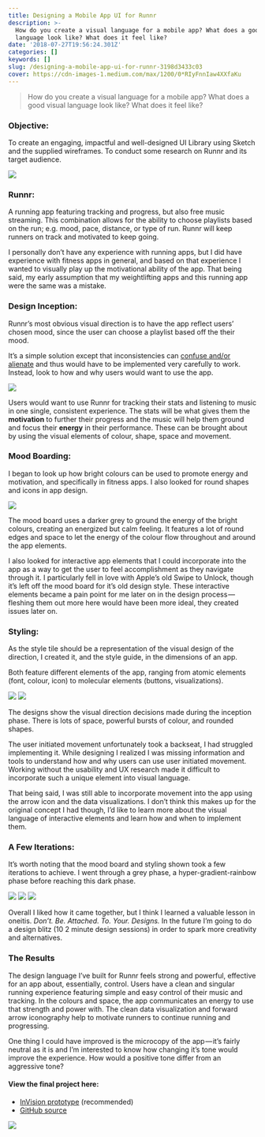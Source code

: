 ```yaml
---
title: Designing a Mobile App UI for Runnr
description: >-
  How do you create a visual language for a mobile app? What does a good visual
  language look like? What does it feel like?
date: '2018-07-27T19:56:24.301Z'
categories: []
keywords: []
slug: /designing-a-mobile-app-ui-for-runnr-3198d3433c03
cover: https://cdn-images-1.medium.com/max/1200/0*RIyFnnIaw4XXfaKu
---
```


> How do you create a visual language for a mobile app? What does a good visual language look like? What does it feel like?

### **Objective:**

To create an engaging, impactful and well-designed UI Library using Sketch and the supplied wireframes. To conduct some research on Runnr and its target audience.

![](https://cdn-images-1.medium.com/max/1200/0*RIyFnnIaw4XXfaKu)

### Runnr:

A running app featuring tracking and progress, but also free music streaming. This combination allows for the ability to choose playlists based on the run; e.g. mood, pace, distance, or type of run. Runnr will keep runners on track and motivated to keep going.

I personally don’t have any experience with running apps, but I did have experience with fitness apps in general, and based on that experience I wanted to visually play up the motivational ability of the app. That being said, my early assumption that my weightlifting apps and this running app were the same was a mistake.

### Design Inception:

Runnr’s most obvious visual direction is to have the app reflect users’ chosen mood, since the user can choose a playlist based off the their mood.

It’s a simple solution except that inconsistencies can [confuse and/or alienate](https://medium.com/@mcgoldrick.kaitlyn/who-at-apple-thought-it-was-a-good-idea-to-bring-in-a-new-a-ab91f9066137) and thus would have to be implemented very carefully to work. Instead, look to how and why users would want to use the app.

![](https://cdn-images-1.medium.com/max/800/1*MfsoyZbxnShtbOqoSZNPDw.png)

Users would want to use Runnr for tracking their stats and listening to music in one single, consistent experience. The stats will be what gives them the **motivation** to further their progress and the music will help them ground and focus their **energy** in their performance. These can be brought about by using the visual elements of colour, shape, space and movement.

### Mood Boarding:

I began to look up how bright colours can be used to promote energy and motivation, and specifically in fitness apps. I also looked for round shapes and icons in app design.

![](https://cdn-images-1.medium.com/max/800/1*Nv6XH7X3AG1s1Lskw5yCLg.png)

The mood board uses a darker grey to ground the energy of the bright colours, creating an energized but calm feeling. It features a lot of round edges and space to let the energy of the colour flow throughout and around the app elements.

I also looked for interactive app elements that I could incorporate into the app as a way to get the user to feel accomplishment as they navigate through it. I particularly fell in love with Apple’s old Swipe to Unlock, though it’s left off the mood board for it’s old design style. These interactive elements became a pain point for me later on in the design process — fleshing them out more here would have been more ideal, they created issues later on.

### Styling:

As the style tile should be a representation of the visual design of the direction, I created it, and the style guide, in the dimensions of an app.

Both feature different elements of the app, ranging from atomic elements (font, colour, icon) to molecular elements (buttons, visualizations).

![](https://cdn-images-1.medium.com/max/600/1*BYPaapiCQVTkNKkTZpDw2A.png)
![](https://cdn-images-1.medium.com/max/600/1*nZCjm_KhiGB_ClKF0O07wg.png)

The designs show the visual direction decisions made during the inception phase. There is lots of space, powerful bursts of colour, and rounded shapes.

The user initiated movement unfortunately took a backseat, I had struggled implementing it. While designing I realized I was missing information and tools to understand how and why users can use user initiated movement. Working without the usability and UX research made it difficult to incorporate such a unique element into visual language.

That being said, I was still able to incorporate movement into the app using the arrow icon and the data visualizations. I don’t think this makes up for the original concept I had though, I’d like to learn more about the visual language of interactive elements and learn how and when to implement them.

### A Few Iterations:

It’s worth noting that the mood board and styling shown took a few iterations to achieve. I went through a grey phase, a hyper-gradient-rainbow phase before reaching this dark phase.

![](https://cdn-images-1.medium.com/max/400/0*EPUnvrIfFxpYwrDz)
![](https://cdn-images-1.medium.com/max/400/0*U8DKUHPC9g6dD9At)
![](https://cdn-images-1.medium.com/max/400/0*x0f2LDNmJs4w4mAs)

Overall I liked how it came together, but I think I learned a valuable lesson in oneitis. _Don’t. Be. Attached. To. Your. Designs._ In the future I’m going to do a design blitz (10 2 minute design sessions) in order to spark more creativity and alternatives.

### The Results

The design language I’ve built for Runnr feels strong and powerful, effective for an app about, essentially, control. Users have a clean and singular running experience featuring simple and easy control of their music and tracking. In the colours and space, the app communicates an energy to use that strength and power with. The clean data visualization and forward arrow iconography help to motivate runners to continue running and progressing.

One thing I could have improved is the microcopy of the app — it’s fairly neutral as it is and I’m interested to know how changing it’s tone would improve the experience. How would a positive tone differ from an aggressive tone?

#### View the final project here:

*   [InVision prototype](https://invis.io/ANN68X9B5WC) (recommended)
*   [GitHub source](https://github.com/askalburgi/RunnrUiLibrary)

![](https://cdn-images-1.medium.com/max/800/1*3_pVQ9n_GCOr21L_hhVuJQ.png)
